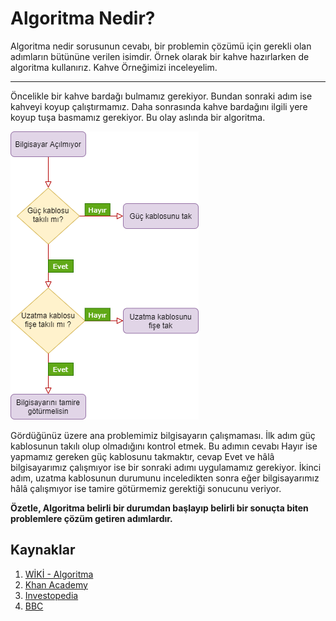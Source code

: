 # Algoritma Nedir?
Algoritma nedir sorusunun cevabı, bir problemin çözümü için gerekli olan adımların bütününe verilen isimdir.
Örnek olarak bir kahve hazırlarken de algoritma kullanırız. Kahve Örneğimizi inceleyelim.

---
Öncelikle bir kahve bardağı bulmamız gerekiyor. Bundan sonraki adım ise kahveyi koyup çalıştırmamız. Daha sonrasında kahve bardağını ilgili yere koyup tuşa basmamız gerekiyor. Bu olay aslında bir algoritma.

![](https://raw.githubusercontent.com/Kodluyoruz/taskforce/main/veri-yapilari-algoritmalar/algoritma-nedir/figures/Algoritma.png)

Gördüğünüz üzere ana problemimiz bilgisayarın çalışmaması. İlk adım güç kablosunun takılı olup olmadığını kontrol etmek. Bu adımın cevabı Hayır ise yapmamız gereken güç kablosunu takmaktır, cevap Evet ve hâlâ bilgisayarımız çalışmıyor ise bir sonraki adımı uygulamamız gerekiyor. İkinci adım, uzatma kablosunun durumunu inceledikten sonra eğer bilgisayarımız hâlâ çalışmıyor ise tamire götürmemiz gerektiği sonucunu veriyor.

**Özetle, Algoritma belirli bir durumdan başlayıp belirli bir sonuçta biten problemlere çözüm getiren adımlardır.**

## Kaynaklar
1. [WİKİ - Algoritma](https://https://tr.wikipedia.org/wiki/Algoritma.com/kaymal)
2. [Khan Academy](https://tr.khanacademy.org/computing/computer-science/algorithms/intro-to-algorithms/v/what-are-algorithms)
3. [Investopedia](https://www.investopedia.com/terms/a/algorithm.asp)
4. [BBC](https://www.bbc.co.uk/bitesize/topics/z3tbwmn/articles/z3whpv4)